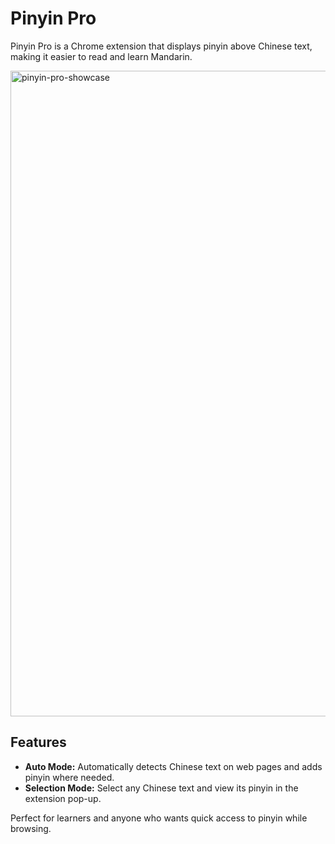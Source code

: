 # Pinyin Pro

Pinyin Pro is a Chrome extension that displays pinyin above Chinese text, making it easier to read and learn Mandarin.

<img width="2044" height="1033" alt="pinyin-pro-showcase" src="https://github.com/user-attachments/assets/321107bf-9497-43d1-a65e-3caac166d71b" />

## Features

- **Auto Mode:** Automatically detects Chinese text on web pages and adds pinyin where needed.
- **Selection Mode:** Select any Chinese text and view its pinyin in the extension pop-up.

Perfect for learners and anyone who wants quick access to pinyin while browsing.
